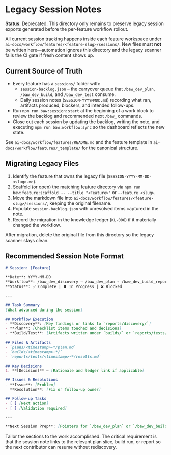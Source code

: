 # Legacy Session Notes

**Status**: Deprecated. This directory only remains to preserve legacy session exports generated before the per-feature workflow rollout.

All current session tracking happens inside each feature workspace under `ai-docs/workflow/features/<feature-slug>/sessions/`. New files must **not** be written here—automation ignores this directory and the legacy scanner fails the CI gate if fresh content shows up.

## Current Source of Truth

- Every feature has a `sessions/` folder with:
  - `session-backlog.json` – the carryover queue that `/baw_dev_plan`, `/baw_dev_build`, and `/baw_dev_test` consume.
  - Daily session notes (`SESSION-YYYYMMDD.md`) recording what ran, artifacts produced, blockers, and intended follow-ups.
- Run `npm run baw:session:start` at the beginning of a work block to review the backlog and recommended next `/baw_` commands.
- Close out each session by updating the backlog, writing the note, and executing `npm run baw:workflow:sync` so the dashboard reflects the new state.

See `ai-docs/workflow/features/README.md` and the feature template in `ai-docs/workflow/features/_template/` for the canonical structure.

## Migrating Legacy Files

1. Identify the feature that owns the legacy file (`SESSION-YYYY-MM-DD-<slug>.md`).
2. Scaffold (or open) the matching feature directory via `npm run baw:feature:scaffold -- --title "<Feature>"` or `--feature <slug>`.
3. Move the markdown file into `ai-docs/workflow/features/<feature-slug>/sessions/`, keeping the original filename.
4. Populate `session-backlog.json` with unresolved items captured in the note.
5. Record the migration in the knowledge ledger (`KL-006`) if it materially changed the workflow.

After migration, delete the original file from this directory so the legacy scanner stays clean.

## Recommended Session Note Format

```markdown
# Session: [Feature]

**Date**: YYYY-MM-DD  
**Workflow**: /baw_dev_discovery → /baw_dev_plan → /baw_dev_build_report  
**Status**: ✅ Complete | ⏸️ In Progress | ❌ Blocked

---

## Task Summary
[What advanced during the session]

## Workflow Execution
- **Discovery**: [Key findings or links to `reports/discovery/`]
- **Plan**: [Checklist items touched and decisions]
- **Build/Test**: [Artifacts written under `builds/` or `reports/tests/`]

## Files & Artifacts
- `plans/<timestamp>-*/plan.md`
- `builds/<timestamp>-*/`
- `reports/tests/<timestamp>-*/results.md`

## Key Decisions
1. **[Decision]** — [Rationale and ledger link if applicable]

## Issues & Resolutions
- **Issue**: [Problem]  
  **Resolution**: [Fix or follow-up owner]

## Follow-up Tasks
- [ ] [Next action]
- [ ] [Validation required]

---

**Next Session Prep**: [Pointers for `/baw_dev_plan` or `/baw_dev_build`]
```

Tailor the sections to the work accomplished. The critical requirement is that the session note links to the relevant plan slice, build run, or report so the next contributor can resume without rediscovery.
